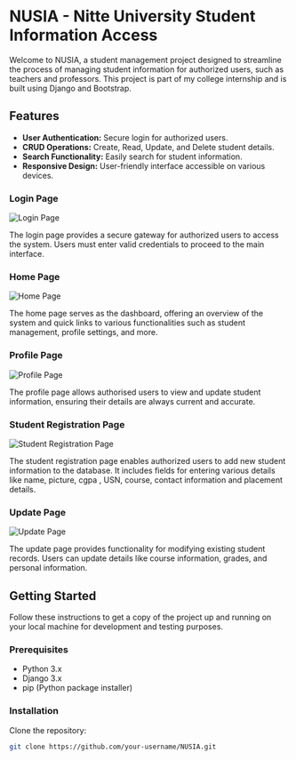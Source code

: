 # NUSIA - Nitte University Student Information Access

Welcome to NUSIA, a student management project designed to streamline the process of managing student information for authorized users, such as teachers and professors. This project is part of my college internship and is built using Django and Bootstrap.

## Features

- **User Authentication:** Secure login for authorized users.
- **CRUD Operations:** Create, Read, Update, and Delete student details.
- **Search Functionality:** Easily search for student information.
- **Responsive Design:** User-friendly interface accessible on various devices.


### Login Page
![Login Page](screenshots/login_page.png)

The login page provides a secure gateway for authorized users to access the system. Users must enter valid credentials to proceed to the main interface.

### Home Page
![Home Page](screenshots/home_page.png)

The home page serves as the dashboard, offering an overview of the system and quick links to various functionalities such as student management, profile settings, and more.

### Profile Page
![Profile Page](screenshots/profile_page.png)

The profile page allows authorised users to view and update student information, ensuring their details are always current and accurate.

### Student Registration Page
![Student Registration Page](screenshots/student_registration_page.png)

The student registration page enables authorized users to add new student information to the database. It includes fields for entering various details like name, picture, cgpa , USN, course, contact information and placement details.

### Update Page
![Update Page](screenshots/update_page.png)

The update page provides functionality for modifying existing student records. Users can update details like course information, grades, and personal information.

## Getting Started

Follow these instructions to get a copy of the project up and running on your local machine for development and testing purposes.

### Prerequisites

- Python 3.x
- Django 3.x
- pip (Python package installer)

### Installation

 Clone the repository:
   ```sh
   git clone https://github.com/your-username/NUSIA.git


